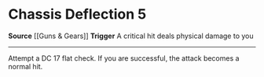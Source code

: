 ﻿---
actions: '[reaction]'
cost: null
element: null
frequency: null
id: '904'
name: Chassis Deflection
rarity: Common
requirement: null
school: null
source: '[[DATABASE/source/Guns & Gears|Guns & Gears]]'
trait: null
trigger: A critical hit deals physical damage to you
type: Action

---
# Chassis Deflection <span class="action-icon">5</span>

**Source** [[Guns & Gears]]
**Trigger** A critical hit deals physical damage to you

---
Attempt a DC 17 flat check. If you are successful, the attack becomes a normal hit.